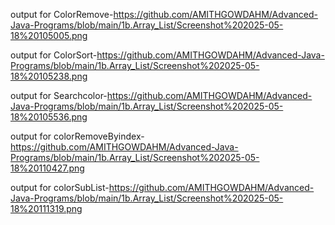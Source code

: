 output for ColorRemove-https://github.com/AMITHGOWDAHM/Advanced-Java-Programs/blob/main/1b.Array_List/Screenshot%202025-05-18%20105005.png

output for ColorSort-https://github.com/AMITHGOWDAHM/Advanced-Java-Programs/blob/main/1b.Array_List/Screenshot%202025-05-18%20105238.png

output for Searchcolor-https://github.com/AMITHGOWDAHM/Advanced-Java-Programs/blob/main/1b.Array_List/Screenshot%202025-05-18%20105536.png

 output for colorRemoveByindex-https://github.com/AMITHGOWDAHM/Advanced-Java-Programs/blob/main/1b.Array_List/Screenshot%202025-05-18%20110427.png

output for colorSubList-https://github.com/AMITHGOWDAHM/Advanced-Java-Programs/blob/main/1b.Array_List/Screenshot%202025-05-18%20111319.png
